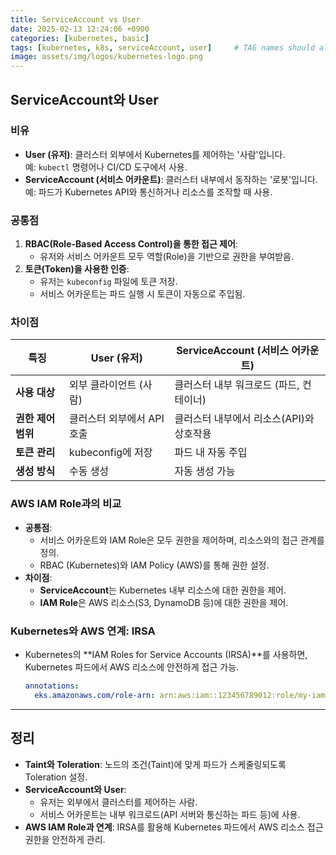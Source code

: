 ```yaml
---
title: ServiceAccount vs User
date: 2025-02-13 12:24:06 +0900
categories: [kubernetes, basic]
tags: [kubernetes, k8s, serviceAccount, user]     # TAG names should always be lowercase
image: assets/img/logos/kubernetes-logo.png
---
```

## ServiceAccount와 User

###  비유
- **User (유저)**: 클러스터 외부에서 Kubernetes를 제어하는 '사람'입니다.  
  예: `kubectl` 명령어나 CI/CD 도구에서 사용.
- **ServiceAccount (서비스 어카운트)**: 클러스터 내부에서 동작하는 '로봇'입니다.  
  예: 파드가 Kubernetes API와 통신하거나 리소스를 조작할 때 사용.

### 공통점
1. **RBAC(Role-Based Access Control)을 통한 접근 제어**:
   - 유저와 서비스 어카운트 모두 역할(Role)을 기반으로 권한을 부여받음.
2. **토큰(Token)을 사용한 인증**:
   - 유저는 `kubeconfig` 파일에 토큰 저장.
   - 서비스 어카운트는 파드 실행 시 토큰이 자동으로 주입됨.

### 차이점

| **특징**           | **User (유저)**            | **ServiceAccount (서비스 어카운트)**     |
| ------------------ | -------------------------- | ---------------------------------------- |
| **사용 대상**      | 외부 클라이언트 (사람)     | 클러스터 내부 워크로드 (파드, 컨테이너)  |
| **권한 제어 범위** | 클러스터 외부에서 API 호출 | 클러스터 내부에서 리소스(API)와 상호작용 |
| **토큰 관리**      | kubeconfig에 저장          | 파드 내 자동 주입                        |
| **생성 방식**      | 수동 생성                  | 자동 생성 가능                           |

### AWS IAM Role과의 비교
- **공통점**:
  - 서비스 어카운트와 IAM Role은 모두 권한을 제어하며, 리소스와의 접근 관계를 정의.
  - RBAC (Kubernetes)와 IAM Policy (AWS)를 통해 권한 설정.
- **차이점**:
  - **ServiceAccount**는 Kubernetes 내부 리소스에 대한 권한을 제어.
  - **IAM Role**은 AWS 리소스(S3, DynamoDB 등)에 대한 권한을 제어.

### Kubernetes와 AWS 연계: IRSA
- Kubernetes의 **IAM Roles for Service Accounts (IRSA)**를 사용하면, Kubernetes 파드에서 AWS 리소스에 안전하게 접근 가능.
  ```yaml
  annotations:
    eks.amazonaws.com/role-arn: arn:aws:iam::123456789012:role/my-iam-role
  ```

---

## 정리
- **Taint와 Toleration**: 노드의 조건(Taint)에 맞게 파드가 스케줄링되도록 Toleration 설정.
- **ServiceAccount와 User**: 
  - 유저는 외부에서 클러스터를 제어하는 사람.
  - 서비스 어카운트는 내부 워크로드(API 서버와 통신하는 파드 등)에 사용.
- **AWS IAM Role과 연계**: IRSA를 활용해 Kubernetes 파드에서 AWS 리소스 접근 권한을 안전하게 관리.
